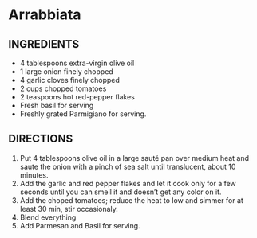 # Arrabbiata

## INGREDIENTS
- 4 tablespoons extra-virgin olive oil
- 1 large onion finely chopped
- 4 garlic cloves finely chopped
- 2 cups chopped tomatoes
- 2 teaspoons hot red-pepper flakes
- Fresh basil for serving
- Freshly grated Parmigiano for serving.

## DIRECTIONS
1. Put 4 tablespoons olive oil in a large sauté pan over medium heat and saute the onion with a pinch of sea salt until translucent, about 10 minutes.
2. Add the garlic and red pepper flakes and let it cook only for a few seconds until you can smell it and doesn’t get any color on it.
3. Add the choped tomatoes; reduce the heat to low and simmer for at least 30 min, stir occasionaly.
4. Blend everything
5. Add Parmesan and Basil for serving.
